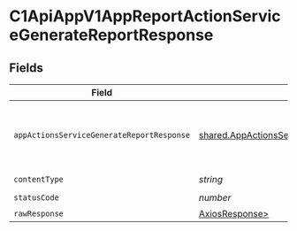 # C1ApiAppV1AppReportActionServiceGenerateReportResponse


## Fields

| Field                                                                                                            | Type                                                                                                             | Required                                                                                                         | Description                                                                                                      |
| ---------------------------------------------------------------------------------------------------------------- | ---------------------------------------------------------------------------------------------------------------- | ---------------------------------------------------------------------------------------------------------------- | ---------------------------------------------------------------------------------------------------------------- |
| `appActionsServiceGenerateReportResponse`                                                                        | [shared.AppActionsServiceGenerateReportResponse](../../models/shared/appactionsservicegeneratereportresponse.md) | :heavy_minus_sign:                                                                                               |  Empty response body. Status code indicates success.<br/>                                                        |
| `contentType`                                                                                                    | *string*                                                                                                         | :heavy_check_mark:                                                                                               | N/A                                                                                                              |
| `statusCode`                                                                                                     | *number*                                                                                                         | :heavy_check_mark:                                                                                               | N/A                                                                                                              |
| `rawResponse`                                                                                                    | [AxiosResponse>](https://axios-http.com/docs/res_schema)                                                         | :heavy_minus_sign:                                                                                               | N/A                                                                                                              |